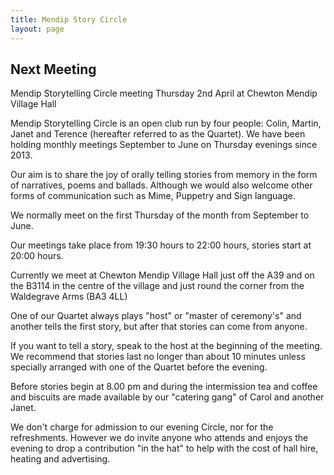 ```yaml
---
title: Mendip Story Circle
layout: page
---
```


<div class="notice">
    <h2>Next Meeting</h2>
    <p>Mendip Storytelling Circle  meeting Thursday 2nd April at Chewton Mendip Village Hall</p>
</div>


Mendip Storytelling Circle is an open club run by four people: Colin, Martin, Janet and Terence (hereafter referred to as the Quartet). We have been holding monthly meetings September to June on Thursday evenings since 2013. 

Our aim is to share the joy of orally telling stories from memory in the form of narratives, poems and ballads. Although we would also welcome other forms of communication such as Mime, Puppetry and Sign language.

We normally meet on the first Thursday of the month from September to June.

Our meetings take place from 19:30 hours to 22:00 hours, stories start at 20:00 hours.

Currently we meet at Chewton Mendip Village Hall just off the A39 and on the B3114 in the centre of the village and just round the corner from the Waldegrave Arms (BA3 4LL) 

One of our Quartet always plays "host" or "master of ceremony's" and another tells the first story, but after that stories can come from anyone.  

If you want to tell a story, speak to the host at the beginning of the meeting.  We recommend that stories last no longer than about 10 minutes unless specially arranged with one of the Quartet before the evening.

Before stories begin at 8.00 pm and during the intermission tea and coffee and biscuits are made available by our "catering gang" of Carol and another Janet.

We don't charge for admission to our evening Circle, nor for the refreshments. However we do invite anyone who attends and enjoys the evening to drop a contribution "in the hat" to help with the cost of hall hire, heating and advertising.


